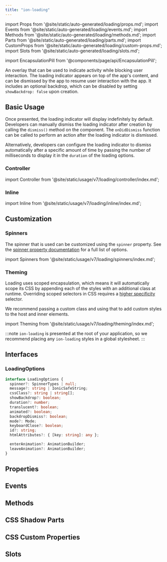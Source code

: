```yaml
---
title: "ion-loading"
---
```

import Props from '@site/static/auto-generated/loading/props.md';
import Events from '@site/static/auto-generated/loading/events.md';
import Methods from '@site/static/auto-generated/loading/methods.md';
import Parts from '@site/static/auto-generated/loading/parts.md';
import CustomProps from '@site/static/auto-generated/loading/custom-props.md';
import Slots from '@site/static/auto-generated/loading/slots.md';

<head>
  <title>Loading | Application Loading Indicator Overlay | ion-loading</title>
  <meta name="description" content="The ion-loading overlay indicates activity while blocking user interaction. The loading indicator appears on top of the app's content, and can be dismissed." />
</head>

import EncapsulationPill from '@components/page/api/EncapsulationPill';

<EncapsulationPill type="scoped" />


An overlay that can be used to indicate activity while blocking user interaction. The loading indicator appears on top of the app's content, and can be dismissed by the app to resume user interaction with the app. It includes an optional backdrop, which can be disabled by setting `showBackdrop: false` upon creation.

## Basic Usage

Once presented, the loading indicator will display indefinitely by default. Developers can manually dismiss the loading indicator after creation by calling the `dismiss()` method on the component. The `onDidDismiss` function can be called to perform an action after the loading indicator is dismissed.

Alternatively, developers can configure the loading indicator to dismiss automatically after a specific amount of time by passing the number of milliseconds to display it in the `duration` of the loading options.

### Controller

import Controller from '@site/static/usage/v7/loading/controller/index.md';

<Controller />

### Inline

import Inline from '@site/static/usage/v7/loading/inline/index.md';

<Inline />

## Customization

### Spinners

The spinner that is used can be customized using the `spinner` property. See the [spinner property documentation](#spinner) for a full list of options.

import Spinners from '@site/static/usage/v7/loading/spinners/index.md';

<Spinners />

### Theming

Loading uses scoped encapsulation, which means it will automatically scope its CSS by appending each of the styles with an additional class at runtime. Overriding scoped selectors in CSS requires a [higher specificity](https://developer.mozilla.org/en-US/docs/Web/CSS/Specificity) selector.

We recommend passing a custom class and using that to add custom styles to the host and inner elements.

import Theming from '@site/static/usage/v7/loading/theming/index.md';

<Theming />

:::note
 `ion-loading` is presented at the root of your application, so we recommend placing any `ion-loading` styles in a global stylesheet.
:::


## Interfaces

### LoadingOptions

```typescript
interface LoadingOptions {
  spinner?: SpinnerTypes | null;
  message?: string | IonicSafeString;
  cssClass?: string | string[];
  showBackdrop?: boolean;
  duration?: number;
  translucent?: boolean;
  animated?: boolean;
  backdropDismiss?: boolean;
  mode?: Mode;
  keyboardClose?: boolean;
  id?: string;
  htmlAttributes?: { [key: string]: any };

  enterAnimation?: AnimationBuilder;
  leaveAnimation?: AnimationBuilder;
}
```


## Properties
<Props />

## Events
<Events />

## Methods
<Methods />

## CSS Shadow Parts
<Parts />

## CSS Custom Properties
<CustomProps />

## Slots
<Slots />
